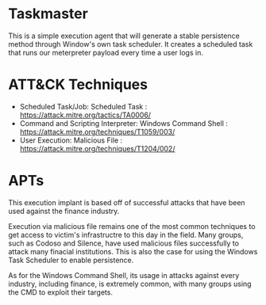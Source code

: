 # Taskmaster
This is a simple execution agent that will generate a stable persistence method through Window's own task scheduler. It creates a scheduled task that runs our meterpreter payload every time a user logs in. 

# ATT&CK Techniques
- Scheduled Task/Job: Scheduled Task : https://attack.mitre.org/tactics/TA0006/
- Command and Scripting Interpreter: Windows Command Shell : https://attack.mitre.org/techniques/T1059/003/
- User Execution: Malicious File : https://attack.mitre.org/techniques/T1204/002/ 

# APTs
This execution implant is based off of successful attacks that have been used against the finance industry.

Execution via malicious file remains one of the most common techniques to get access to victim's infrastructre to this day in the field. Many groups, such as Codoso and Silence, have used malicious files successfully to attack many finacial institutions. This is also the case for using the Windows Task Scheduler to enable persistence.

As for the Windows Command Shell, its usage in attacks against every industry, including finance, is extremely common, with many groups using the CMD to exploit their targets.
